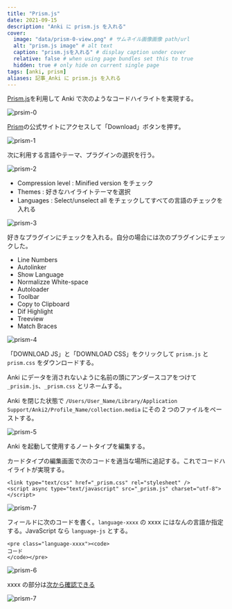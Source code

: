 ```yaml
---
title: "Prism.js"
date: 2021-09-15
description: "Anki に prism.js を入れる"
cover:
  image: "data/prism-0-view.png" # サムネイル画像画像 path/url
  alt: "prism.js image" # alt text
  caption: "prism.jsを入れる" # display caption under cover
  relative: false # when using page bundles set this to true
  hidden: true # only hide on current single page
tags: [anki, prism]
aliases: 記事_Anki に prism.js を入れる
---
```


[Prism.js](https://prismjs.com/index.html)を利用して Anki で次のようなコードハイライトを実現する。

![prsim-0](data/prism-0-view.png)

[Prism](https://prismjs.com/index.html)の公式サイトにアクセスして「Download」ボタンを押す。

![prism-1](data/prism-1.png)

次に利用する言語やテーマ、プラグインの選択を行う。

![prism-2](data/prism-2_選択画面.png)

- Compression level : Minified version をチェック
- Themes : 好きなハイライトテーマを選択
- Languages : Select/unselect all をチェックしてすべての言語のチェックを入れる

![prism-3](data/prism-3_plugin.png)

好きなプラグインにチェックを入れる。自分の場合には次のプラグインにチェックした。

- Line Numbers
- Autolinker
- Show Language
- Normalizze White-space
- Autoloader
- Toolbar
- Copy to Clipboard
- Dif Highlight
- Treeview
- Match Braces

![prism-4](data/prism-4_download.png)

「DOWNLOAD JS」と「DOWNLOAD CSS」をクリックして `prism.js` と `prism.css` をダウンロードする。

Anki にデータを消されないように名前の頭にアンダースコアをつけて `_prisim.js`、`_prism.css` とリネームする。

Anki を閉じた状態で `/Users/User_Name/Library/Application Support/Anki2/Profile_Name/collection.media` にその 2 つのファイルをペーストする。

![prism-5](data/prism-5_files.png)

Anki を起動して使用するノートタイプを編集する。

カードタイプの編集画面で次のコードを適当な場所に追記する。これでコードハイライトが実現する。

```html:
<link type="text/css" href="_prism.css" rel="stylesheet" />
<script async type="text/javascript" src="_prism.js" charset="utf-8"></script>
```

![prism-7](data/prism-7_code.png)

フィールドに次のコードを書く。`language-xxxx` の xxxx にはなんの言語か指定する。JavaScript なら `language-js` とする。

```html:
<pre class="language-xxxx"><code>
コード
</code></pre>
```

![prism-6](data/prism-6_code.png)

xxxx の部分は[次から確認できる](https://prismjs.com/index.html)

![prism-7](data/prism-8_lang.png)
